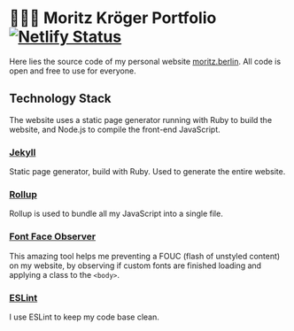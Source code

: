 # 🙋🏻‍♀️ Moritz Kröger Portfolio [![Netlify Status](https://api.netlify.com/api/v1/badges/9cda398d-be03-491b-a9ac-afdfd2245bc1/deploy-status)](https://app.netlify.com/sites/moritz/deploys)

Here lies the source code of my personal website [moritz.berlin](https://moritz.berlin). All code is open and free to use for everyone.

## Technology Stack

The website uses a static page generator running with Ruby to build the website, and Node.js to compile the front-end JavaScript.

### [Jekyll](http://jekyllrb.com/)

Static page generator, build with Ruby. Used to generate the entire website.

### [Rollup](https://rollupjs.org/)

Rollup is used to bundle all my JavaScript into a single file.

### [Font Face Observer](https://github.com/bramstein/fontfaceobserver)

This amazing tool helps me preventing a FOUC (flash of unstyled content) on my website, by observing if custom fonts are finished loading and applying a class to the `<body>`.

### [ESLint](https://github.com/eslint/eslint)

I use ESLint to keep my code base clean.
